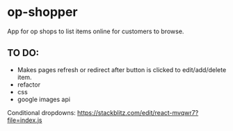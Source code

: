 # op-shopper

App for op shops to list items online for customers to browse.

## TO DO:
  - Makes pages refresh or redirect after button is clicked to edit/add/delete item.
  - refactor
  - css
  - google images api
  
  Conditional dropdowns:
  https://stackblitz.com/edit/react-mvqwr7?file=index.js
